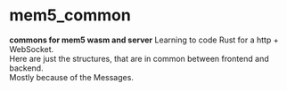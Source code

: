 # mem5_common

[comment]: # (lmake_readme version)  

**commons for mem5 wasm and server**
Learning to code Rust for a http + WebSocket.  
Here are just the structures, that are in common between frontend and backend.  
Mostly because of the Messages.  
